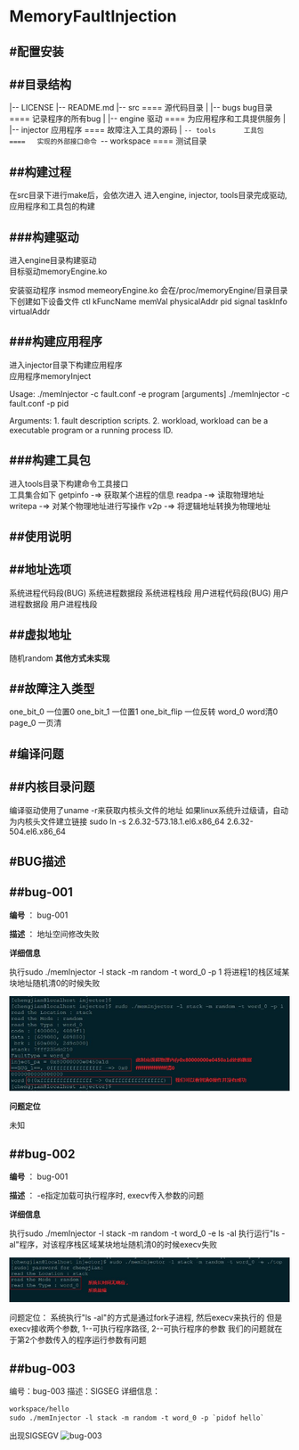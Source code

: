 MemoryFaultInjection
=======


#配置安装
-------

##目录结构
-------
|-- LICENSE
|-- README.md
|-- src                       ====   源代码目录
|   |-- bugs        bug目录   ====   记录程序的所有bug
|   |-- engine      驱动      ====   为应用程序和工具提供服务
|   |-- injector    应用程序 ====   故障注入工具的源码
|   `-- tools       工具包   ====   实现的外部接口命令
`-- workspace                 ====   测试目录

##构建过程
-------
在src目录下进行make后，会依次进入
进入engine, injector, tools目录完成驱动, 应用程序和工具包的构建

###构建驱动
-------

进入engine目录构建驱动              
目标驱动memoryEngine.ko

安装驱动程序
insmod memeoryEngine.ko
会在/proc/memoryEngine/目录目录下创建如下设备文件
ctl  kFuncName  memVal  physicalAddr  pid  signal  taskInfo  virtualAddr



###构建应用程序
-------

进入injector目录下构建应用程序      
应用程序memoryInject

Usage:
    ./memInjector -c fault.conf -e program [arguments]
    ./memInjector -c fault.conf -p pid

Arguments:
    1.  fault description scripts.
    2.  workload, workload can be a executable program or a running process ID.


###构建工具包
-------

进入tools目录下构建命令工具接口     
工具集合如下
getpinfo -=>    获取某个进程的信息
readpa   -=>    读取物理地址
writepa  -=>    对某个物理地址进行写操作
v2p      -=>    将逻辑地址转换为物理地址

##使用说明
-------

##地址选项
-------

系统进程代码段(BUG)
系统进程数据段
系统进程栈段
用户进程代码段(BUG)
用户进程数据段
用户进程栈段

##虚拟地址
-------

随机random
**其他方式未实现**


##故障注入类型
-------
one_bit_0       一位置0
one_bit_1       一位置1
one_bit_flip    一位反转
word_0          word清0
page_0          一页清

#编译问题
-------

##内核目录问题
-------
编译驱动使用了uname -r来获取内核头文件的地址
如果linux系统升过级请，自动为内核头文件建立链接
sudo ln -s 2.6.32-573.18.1.el6.x86_64 2.6.32-504.el6.x86_64


#BUG描述
-------

##bug-001
-------

**编号** ： bug-001

**描述** ： 地址空间修改失败

**详细信息**

执行sudo ./memInjector -l stack -m random -t word_0 -p 1
将进程1的栈区域某块地址随机清0的时候失败

![bug-001](./src/bugs/bug-001.jpg)

**问题定位**

未知

##bug-002
-------

**编号** ： bug-001

**描述** ： -e指定加载可执行程序时, execv传入参数的问题

**详细信息**

执行sudo ./memInjector -l stack -m random -t word_0 -e ls -al
执行运行"ls -al"程序，对该程序栈区域某块地址随机清0的时候execv失败

![bug-002](./src/bugs/bug-002.jpg)

问题定位：
系统执行"ls -al"的方式是通过fork子进程, 然后execv来执行的
但是execv接收两个参数, 1--可执行程序路径, 2--可执行程序的参数
我们的问题就在于第2个参数传入的程序运行参数有问题


##bug-003
-------
编号：bug-003
描述：SIGSEG
详细信息：

```shell
workspace/hello 
sudo ./memInjector -l stack -m random -t word_0 -p `pidof hello`
```
出现SIGSEGV
![bug-003](./src/bugs/bug-003.jpg)

